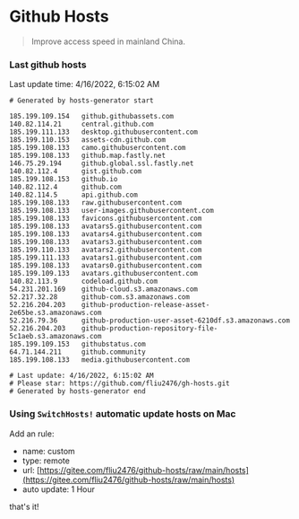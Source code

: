 # Github Hosts

> Improve access speed in mainland China.

### Last github hosts

Last update time: 4/16/2022, 6:15:02 AM

```base
# Generated by hosts-generator start 

185.199.109.154   github.githubassets.com
140.82.114.21     central.github.com
185.199.111.133   desktop.githubusercontent.com
185.199.110.153   assets-cdn.github.com
185.199.108.133   camo.githubusercontent.com
185.199.108.133   github.map.fastly.net
146.75.29.194     github.global.ssl.fastly.net
140.82.112.4      gist.github.com
185.199.108.153   github.io
140.82.112.4      github.com
140.82.114.5      api.github.com
185.199.108.133   raw.githubusercontent.com
185.199.108.133   user-images.githubusercontent.com
185.199.108.133   favicons.githubusercontent.com
185.199.108.133   avatars5.githubusercontent.com
185.199.108.133   avatars4.githubusercontent.com
185.199.108.133   avatars3.githubusercontent.com
185.199.110.133   avatars2.githubusercontent.com
185.199.111.133   avatars1.githubusercontent.com
185.199.108.133   avatars0.githubusercontent.com
185.199.109.133   avatars.githubusercontent.com
140.82.113.9      codeload.github.com
54.231.201.169    github-cloud.s3.amazonaws.com
52.217.32.28      github-com.s3.amazonaws.com
52.216.204.203    github-production-release-asset-2e65be.s3.amazonaws.com
52.216.79.36      github-production-user-asset-6210df.s3.amazonaws.com
52.216.204.203    github-production-repository-file-5c1aeb.s3.amazonaws.com
185.199.109.153   githubstatus.com
64.71.144.211     github.community
185.199.108.133   media.githubusercontent.com

# Last update: 4/16/2022, 6:15:02 AM
# Please star: https://github.com/fliu2476/gh-hosts.git
# Generated by hosts-generator end
```

### Using `SwitchHosts!` automatic update hosts on Mac
Add an rule:
- name: custom
- type: remote
- url: [https://gitee.com/fliu2476/github-hosts/raw/main/hosts](https://gitee.com/fliu2476/github-hosts/raw/main/hosts)
- auto update: 1 Hour

that's it!

